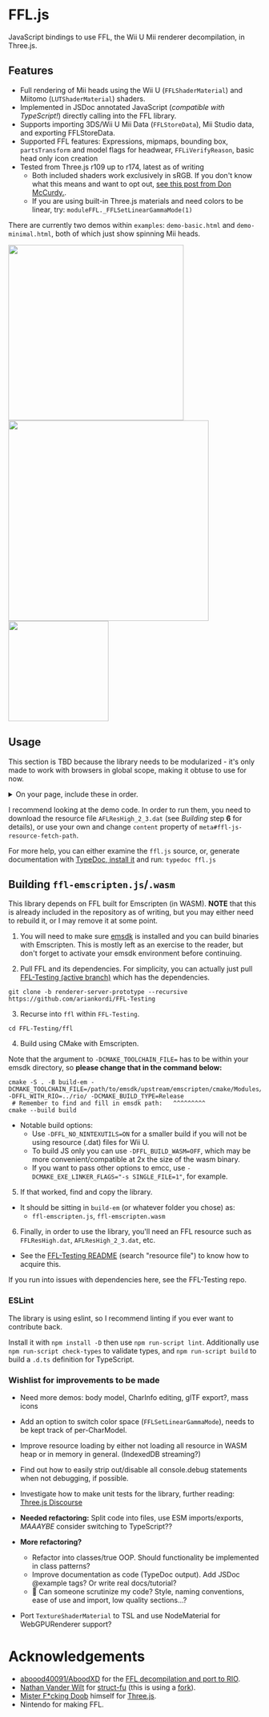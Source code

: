 # FFL.js
JavaScript bindings to use FFL, the Wii U Mii renderer decompilation, in Three.js.

## Features

* Full rendering of Mii heads using the Wii U (`FFLShaderMaterial`) and Miitomo (`LUTShaderMaterial`) shaders.
* Implemented in JSDoc annotated JavaScript (_compatible with TypeScript!_) directly calling into the FFL library.
* Supports importing 3DS/Wii U Mii Data (`FFLStoreData`), Mii Studio data, and exporting FFLStoreData.
* Supported FFL features: Expressions, mipmaps, bounding box, `partsTransform` and model flags for headwear, `FFLiVerifyReason`, basic head only icon creation
* Tested from Three.js r109 up to r174, latest as of writing
  - Both included shaders work exclusively in sRGB. If you don't know what this means and want to opt out, [see this post from Don McCurdy.](https://discourse.threejs.org/t/updates-to-color-management-in-three-js-r152/50791#post_1).
  - If you are using built-in Three.js materials and need colors to be linear, try: `moduleFFL._FFLSetLinearGammaMode(1)`

There are currently two demos within `examples`: `demo-basic.html` and `demo-minimal.html`, both of which just show spinning Mii heads.

<img width="350" src="https://github.com/user-attachments/assets/853b4159-4cb0-47ac-b929-220299a3017a">

<img width="400" src="https://github.com/user-attachments/assets/7059cc73-463e-4091-baec-642b67ae4993">

<img width="200" src="https://github.com/user-attachments/assets/2376e69b-ef53-49a9-a98f-29d4df0eb1c6">

## Usage
This section is TBD because the library needs to be modularized - it's only made to work with browsers in global scope, making it obtuse to use for now.
<details><summary>On your page, include these in order.</summary>

```html

	<!-- Path/URL to the FFL resource file in `content` (FFLResHigh.dat, AFLResHigh_2_3.dat, etc.) -->
	<meta itemprop="ffl-js-resource-fetch-path" content="AFLResHigh_2_3.dat">
	<!-- Emscripten module (not modularized)/ffl-emscripten.js -->
	<script src="ffl-emscripten.js"></script>

	<!-- Include Three.js. Outdated version 0.137.5 from 2022 included here: -->
	<script src="https://unpkg.com/three@0.137.5/build/three.min.js"></script>

	<script src="struct-fu.js"></script> <!-- Dependency for ffl.js. -->
	<!-- Include shader materials here, such as FFLShaderMaterial. -->
	<script src="FFLShaderMaterial.js"></script>

	<!-- Include ffl.js, must be after Three.js. -->
	<script src="ffl.js"></script>
```

</details>

I recommend looking at the demo code. In order to run them, you need to download the resource file `AFLResHigh_2_3.dat` (see _Building_ step **6** for details), or use your own and change `content` property of `meta#ffl-js-resource-fetch-path`.

For more help, you can either examine the `ffl.js` source, or, generate documentation with [TypeDoc, install it](https://typedoc.org/#quick-start) and run: `typedoc ffl.js`

## Building `ffl-emscripten.js`/`.wasm`

This library depends on FFL built for Emscripten (in WASM). **NOTE** that this is already included in the repository as of writing, but you may either need to rebuild it, or I may remove it at some point.

1. You will need to make sure [emsdk](https://emscripten.org/docs/tools_reference/emsdk.html) is installed and you can build binaries with Emscripten. This is mostly left as an exercise to the reader, but don't forget to activate your emsdk environment before continuing.

2. Pull FFL and its dependencies. For simplicity, you can actually just pull [FFL-Testing (active branch)](https://github.com/ariankordi/FFL-Testing/tree/renderer-server-prototype) which has the dependencies.

```
git clone -b renderer-server-prototype --recursive https://github.com/ariankordi/FFL-Testing
```

3. Recurse into `ffl` within `FFL-Testing`.

```
cd FFL-Testing/ffl
```

4. Build using CMake with Emscripten.

Note that the argument to `-DCMAKE_TOOLCHAIN_FILE=` has to be within your emsdk directory, so **please change that in the command below:**

```
cmake -S . -B build-em -DCMAKE_TOOLCHAIN_FILE=/path/to/emsdk/upstream/emscripten/cmake/Modules/Platform/Emscripten.cmake -DFFL_WITH_RIO=../rio/ -DCMAKE_BUILD_TYPE=Release
 # Remember to find and fill in emsdk path:   ^^^^^^^^^
cmake --build build
```

* Notable build options:
  - Use `-DFFL_NO_NINTEXUTILS=ON` for a smaller build if you will not be using resource (.dat) files for Wii U.
  - To build JS only you can use `-DFFL_BUILD_WASM=OFF`, which may be more convenient/compatible at 2x the size of the wasm binary.
  - If you want to pass other options to emcc, use `-DCMAKE_EXE_LINKER_FLAGS="-s SINGLE_FILE=1"`, for example.

5. If that worked, find and copy the library.
* It should be sitting in `build-em` (or whatever folder you chose) as:
  - `ffl-emscripten.js`, `ffl-emscripten.wasm`

6. Finally, in order to use the library, you'll need an FFL resource such as `FFLResHigh.dat`, `AFLResHigh_2_3.dat`, etc.
  - See the [FFL-Testing README](https://github.com/ariankordi/FFL-Testing/blob/master/README.md) (search "resource file") to know how to acquire this.

If you run into issues with dependencies here, see the FFL-Testing repo.

### ESLint
The library is using eslint, so I recommend linting if you ever want to contribute back.

Install it with `npm install -D` then use `npm run-script lint`. Additionally use `npm run-script check-types` to validate types, and `npm run-script build` to build a `.d.ts` definition for TypeScript.

### Wishlist for improvements to be made
* Need more demos: body model, CharInfo editing, glTF export?, mass icons

* Add an option to switch color space (`FFLSetLinearGammaMode`), needs to be kept track of per-CharModel.
* Improve resource loading by either not loading all resource in WASM heap or in memory in general. (IndexedDB streaming?)
* Find out how to easily strip out/disable all console.debug statements when not debugging, if possible.
* Investigate how to make unit tests for the library, further reading: [Three.js Discourse](https://discourse.threejs.org/t/how-to-unit-test-three-js/57736/2 )
* **Needed refactoring:** Split code into files, use ESM imports/exports, _MAAAYBE_ consider switching to TypeScript??
* **More refactoring?**
  - Refactor into classes/true OOP. Should functionality be implemented in class patterns?
  - Improve documentation as code (TypeDoc output). Add JSDoc @example tags? Or write real docs/tutorial?
  - 🤔 Can someone scrutinize my code? Style, naming conventions, ease of use and import, low quality sections...?
* Port `TextureShaderMaterial` to TSL and use NodeMaterial for WebGPURenderer support?

# Acknowledgements
* [aboood40091/AboodXD](https://github.com/aboood40091) for the [FFL decompilation and port to RIO](https://github.com/aboood40091/ffl/tree/nsmbu-win-port).
* [Nathan Vander Wilt](https://github.com/natevw) for [struct-fu](https://github.com/natevw/struct-fu) (this is using a [fork](https://github.com/ariankordi/struct-fu)).
* [Mister F*cking Doob](https://github.com/mrdoob) himself for [Three.js](https://github.com/mrdoob/three.js).
* Nintendo for making FFL.
